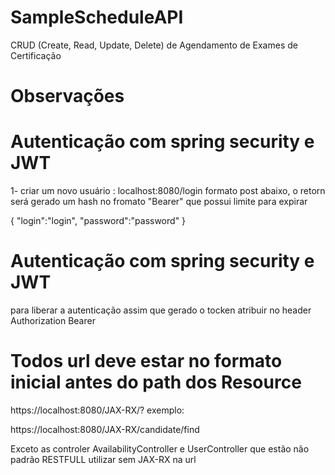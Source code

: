 # SampleScheduleAPI
CRUD (Create,  Read, Update, Delete) de Agendamento de Exames de Certificação

# Observações
# Autenticação com spring security e JWT
1- criar um novo usuário : localhost:8080/login
formato post abaixo, o retorn será gerado um hash no fromato "Bearer" que possui limite para expirar

{
	"login":"login",
	"password":"password"
}


# Autenticação com spring security e JWT
para liberar a autenticação assim que gerado o tocken atribuir no header 
Authorization 
Bearer <hash gerado>
  
# Todos url deve estar no formato inicial antes do path dos Resource
https://localhost:8080/JAX-RX/?
exemplo:

https://localhost:8080/JAX-RX/candidate/find
  
Exceto as controler AvailabilityController e UserController que estão não padrão RESTFULL
utilizar sem JAX-RX na url

 
  



